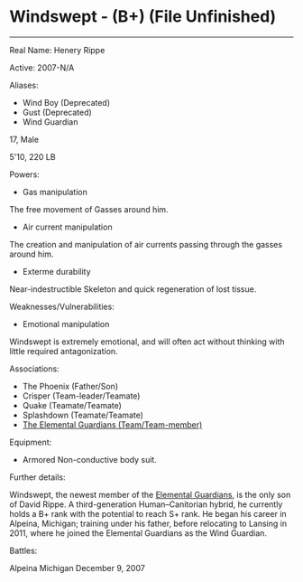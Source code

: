 # Windswept - (B+) (File Unfinished)
---
Real Name: Henery Rippe

Active: 2007-N/A

Aliases:

- Wind Boy (Deprecated)
- Gust (Deprecated)
- Wind Guardian

17, Male

5'10, 220 LB

Powers:
- Gas manipulation

The free movement of Gasses around him.

- Air current manipulation

The creation and manipulation of air currents passing through the gasses around him.

- Exterme durability

Near-indestructible Skeleton and quick regeneration of lost tissue.

Weaknesses/Vulnerabilities:

- Emotional manipulation

Windswept is extremely emotional, and will often act without thinking with little required antagonization.

Associations:

- The Phoenix (Father/Son)
- Crisper (Team-leader/Teamate)
- Quake (Teamate/Teamate)
- Splashdown (Teamate/Teamate)
- [The Elemental Guardians (Team/Team-member)](https://github.com/TrashbagMOV/FSA-Archives/blob/main/Teams/The%20Elemental%20Guardians.md)

Equipment:

- Armored Non-conductive body suit.

Further details:

Windswept, the newest member of the [Elemental Guardians](https://github.com/TrashbagMOV/FSA-Archives/blob/main/Teams/The%20Elemental%20Guardians.md), is the only son of David Rippe. A third-generation Human–Canitorian hybrid, he currently holds a B+ rank with the potential to reach S+ rank.
He began his career in Alpeina, Michigan; training under his father, before relocating to Lansing in 2011, where he joined the Elemental Guardians as the Wind Guardian.

Battles:

Alpeina Michigan December 9, 2007
